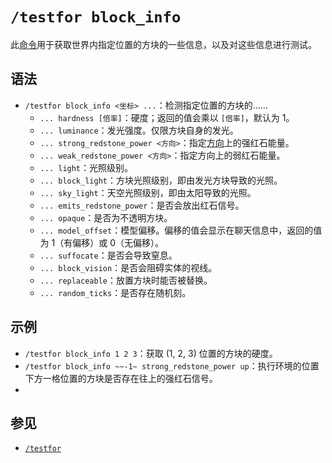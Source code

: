 # `/testfor block_info`

此[命令](../../zh.md)用于获取世界内指定位置的方块的一些信息，以及对这些信息进行测试。

## 语法

- `/testfor block_info <坐标> ...`：检测指定位置的方块的……
    - `... hardness [倍率]`：硬度；返回的值会乘以 `[倍率]`，默认为 1。
    - `... luminance`：发光强度。仅限方块自身的发光。
    - `... strong_redstone_power <方向>`：指定[方向](/documents/arguments/direction/zh.md)上的强红石能量。
    - `... weak_redstone_power <方向>`：指定方向上的弱红石能量。
    - `... light`：光照级别。
    - `... block_light`：方块光照级别，即由发光方块导致的光照。
    - `... sky_light`：天空光照级别，即由太阳导致的光照。
    - `... emits_redstone_power`：是否会放出红石信号。
    - `... opaque`：是否为不透明方块。
    - `... model_offset`：模型偏移。偏移的值会显示在聊天信息中，返回的值为 1（有偏移）或 0（无偏移）。
    - `... suffocate`：是否会导致窒息。
    - `... block_vision`：是否会阻碍实体的视线。
    - `... replaceable`：放置方块时能否被替换。
    - `... random_ticks`：是否存在随机刻。

## 示例

- `/testfor block_info 1 2 3`：获取 (1, 2, 3) 位置的方块的硬度。
- `/testfor block_info ~~-1~ strong_redstone_power up`：执行环境的位置下方一格位置的方块是否存在往上的强红石信号。
-

## 参见

- [`/testfor`](../zh.md)